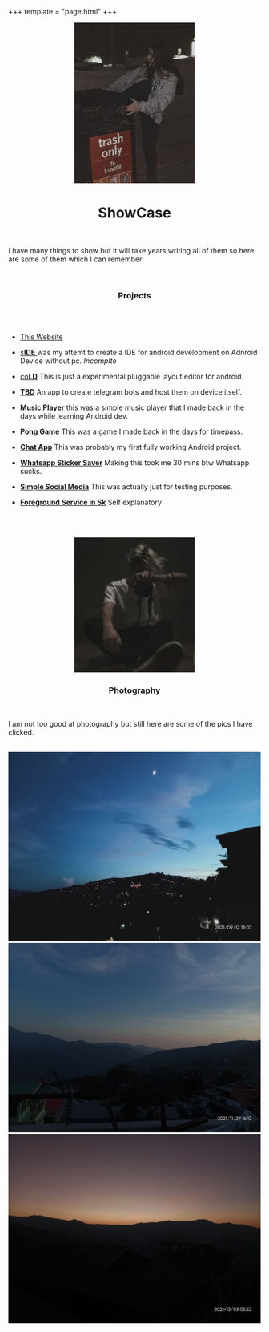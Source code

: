 +++
template = "page.html"
+++
<center>
<img src="/pics/girlintrash.jpg">
<h1>ShowCase</h1>
</center>

<br>

I have many things to show but it will take years writing all of them so here are some of them which I can remember


<br>
<center><h3> Projects </h3></center>
<br>

<br>

- [This Website](https://github.com/RealNethical/RealNethical.github.io)

- [s**IDE** ](https://github.com/Nethical-org/Stif) was my attemt to create a IDE for android development on Adnroid Device without pc. *Incomplte*

- [co**LD**](https://github.com/RealNethical/coLD) This is just a experimental pluggable layout editor for android. 

- [**TBD**](https://github.com/RealNethical/Telegram-Bot-Designer) An app to create telegram bots and host them on device itself.

- [**Music Player**](https://www.youtube.com/watch?v=XPJeRs8ut4I) this was a simple music player that I made back in the days while learning Android dev.

- [**Pong Game**](https://www.youtube.com/watch?v=iuTRvV2l0nQ&t=291s) This was a game I made back in the days for timepass.

- [**Chat App**](https://www.youtube.com/watch?v=hzmR6Mt_0vo) This was probably my first fully working Android project.

- [**Whatsapp Sticker Saver**](https://web.sketchub.in/p/556) Making this took me 30 mins btw Whatsapp sucks.

- [**Simple Social Media**](https://web.sketchub.in/p/596) This was actually just for testing purposes.

- [**Foreground Service in Sk**](https://web.sketchub.in/p/8814) Self explanatory

<br><br>
<center>
<img src="/pics/photographer.jpg">
<h3> Photography </h3>
</center>
<br>

I am not too good at photography but still here are some of the pics I have clicked.

<br>

<div id="photosec">
<img src="/photography/4.jpg">
<img src="/photography/3.jpg">
<img src="/photography/2.jpg">
</div>